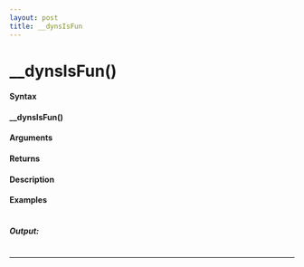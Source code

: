 ```yaml
---
layout: post
title: __dynsIsFun
---
```


# __dynsIsFun()


#### Syntax

#### __dynsIsFun()

#### Arguments

#### Returns

#### Description

#### Examples

```

```

##### Output:

```

```

---